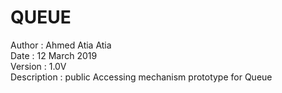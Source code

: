 # QUEUE
   Author             :    Ahmed Atia Atia 				    
	 Date 				      :    12 March 2019 						
	 Version 			      :    1.0V 							 	
	 Description 		    :    public Accessing mechanism prototype for Queue
